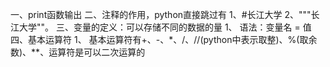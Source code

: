 一、print函数输出
二、注释的作用，python直接跳过有
  1、#长江大学
  2、"""长江大学""。
三、变量的定义：可以存储不同的数据的量
  1、 语法：变量名 = 值
四、基本运算符
  1、 基本运算符有+、-、*、/、//(python中表示取整)、%(取余数)、**、运算符是可以二次运算的
